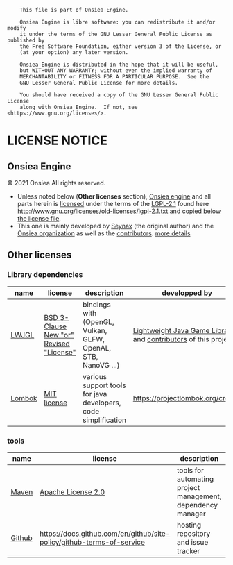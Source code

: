 ```
    This file is part of Onsiea Engine.

    Onsiea Engine is libre software: you can redistribute it and/or modify
    it under the terms of the GNU Lesser General Public License as published by
    the Free Software Foundation, either version 3 of the License, or
    (at your option) any later version.

    Onsiea Engine is distributed in the hope that it will be useful,
    but WITHOUT ANY WARRANTY; without even the implied warranty of
    MERCHANTABILITY or FITNESS FOR A PARTICULAR PURPOSE.  See the
    GNU Lesser General Public License for more details.

    You should have received a copy of the GNU Lesser General Public License
    along with Onsiea Engine.  If not, see <https://www.gnu.org/licenses/>.
```

# LICENSE NOTICE

## Onsiea Engine
© 2021 Onsiea All rights reserved.

- Unless noted below (**Other licenses** section), [Onsiea engine](https://github.com/Onsiea/OnsieaEngine) and all parts herein is [licensed](https://github.com/Onsiea/OnsieaEngine/blob/main/LICENSE.md) under the terms of the [LGPL-2.1](https://www.gnu.org/licenses/old-licenses/lgpl-2.1.fr.html) found here http://www.gnu.org/licenses/old-licenses/lgpl-2.1.txt and [copied below the license file](https://github.com/Onsiea/OnsieaEngine/blob/main/LICENSE.md).
- This one is mainly developed by [Seynax](https://github.com/seynax) (the original author) and the [Onsiea organization](https://github.com/Onsiea) as well as the [contributors](https://github.com/Onsiea/OnsieaEngine/blob/main/docs/CONTRIBUTORS.md). [more details](https://github.com/Onsiea/OnsieaEngine/wiki/License)


## Other licenses

### Library dependencies

| name                                  | license                                                                   | description                                                     | developped by                                                                                                               |
|---------------------------------------|---------------------------------------------------------------------------|-----------------------------------------------------------------|-----------------------------------------------------------------------------------------------------------------------------|
| [LWJGL](https://www.lwjgl.org/)       | [BSD 3-Clause New "or" Revised "License"](https://www.lwjgl.org/license)  | bindings with (OpenGL, Vulkan, GLFW, OpenAL, STB, NanoVG ...)   | [Lightweight Java Game Library](https://www.lwjgl.org/) and [contributors](https://www.lwjgl.org/sponsors) of this project  |
| [Lombok](https://projectlombok.org/)  | [MIT license](https://opensource.org/licenses/mit-license.php)            | various support tools for java developers, code simplification  | https://projectlombok.org/credits                                                                                           |

### tools

| name                                  | license                                                                 | description                                                 | developped by                                                                                             |
|---------------------------------------|-------------------------------------------------------------------------|-------------------------------------------------------------|-----------------------------------------------------------------------------------------------------------|
| [Maven](https://maven.apache.org/)    | [Apache License 2.0](https://www.apache.org/licenses/LICENSE-2.0)       | tools for automating project management, dependency manager | [Apache foundation](https://www.apache.org/) (https://maven.apache.org/background/history-of-maven.html,  |
| [Github](https://github.com/)         | https://docs.github.com/en/github/site-policy/github-terms-of-service   | hosting repository and issue tracker                        | Chris Wanstrath, PJ Hyett et Tom Preston-Werner (https://github.com/)                                     |

